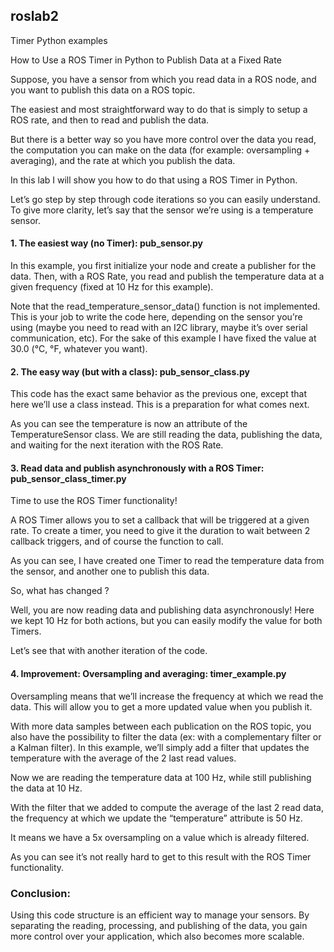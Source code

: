 ## roslab2
Timer Python examples

How to Use a ROS Timer in Python to Publish Data at a Fixed Rate

Suppose, you have a sensor from which you read data in a ROS node, and you want to publish this data on a ROS topic.

The easiest and most straightforward way to do that is simply to setup a ROS rate, and then to read and publish the data.

But there is a better way so you have more control over the data you read, the computation you can make on the data (for example: oversampling + averaging), and the rate at which you publish the data.

In this lab I will show you how to do that using a ROS Timer in Python.

Let’s go step by step through code iterations so you can easily understand. To give more clarity, let’s say that the sensor we’re using is a temperature sensor.

#### 1. The easiest way (no Timer): pub_sensor.py

In this example, you first initialize your node and create a publisher for the data. Then, with a ROS Rate, you read and publish the temperature data at a given frequency (fixed at 10 Hz for this example).

Note that the read_temperature_sensor_data() function is not implemented. This is your job to write the code here, depending on the sensor you’re using (maybe you need to read with an I2C library, maybe it’s over serial communication, etc). For the sake of this example I have fixed the value at 30.0 (°C, °F, whatever you want).

#### 2. The easy way (but with a class): pub_sensor_class.py

This code has the exact same behavior as the previous one, except that here we’ll use a class instead. This is a preparation for what comes next.

As you can see the temperature is now an attribute of the TemperatureSensor class. We are still reading the data, publishing the data, and waiting for the next iteration with the ROS Rate.

#### 3. Read data and publish asynchronously with a ROS Timer: pub_sensor_class_timer.py

Time to use the ROS Timer functionality!

A ROS Timer allows you to set a callback that will be triggered at a given rate. To create a timer, you need to give it the duration to wait between 2 callback triggers, and of course the function to call.

As you can see, I have created one Timer to read the temperature data from the sensor, and another one to publish this data.

So, what has changed ?

Well, you are now reading data and publishing data asynchronously! Here we kept 10 Hz for both actions, but you can easily modify the value for both Timers.

Let’s see that with another iteration of the code.

#### 4. Improvement: Oversampling and averaging: timer_example.py

Oversampling means that we’ll increase the frequency at which we read the data. This will allow you to get a more updated value when you publish it.

With more data samples between each publication on the ROS topic, you also have the possibility to filter the data (ex: with a complementary filter or a Kalman filter). In this example, we’ll simply add a filter that updates the temperature with the average of the 2 last read values.

Now we are reading the temperature data at 100 Hz, while still publishing the data at 10 Hz.

With the filter that we added to compute the average of the last 2 read data, the frequency at which we update the “temperature” attribute is 50 Hz.

It means we have a 5x oversampling on a value which is already filtered.

As you can see it’s not really hard to get to this result with the ROS Timer functionality.

### Conclusion: 
Using this code structure is an efficient way to manage your sensors. By separating the reading, processing, and publishing of the data, you gain more control over your application, which also becomes more scalable.


